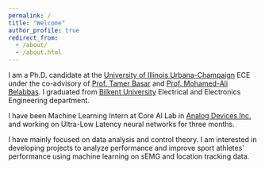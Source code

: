 ```yaml
---
permalink: /
title: "Welcome"
author_profile: true
redirect_from: 
  - /about/
  - /about.html
---
```




I am a Ph.D. candidate at the [University of Illinois Urbana-Champaign](https://illinois.edu/) ECE under the co-advisory of [Prof. Tamer Basar](http://tamerbasar.csl.illinois.edu/) and [Prof. Mohamed-Ali Belabbas](https://publish.illinois.edu/belabbas/). I graduated from [Bilkent University](https://ee.bilkent.edu.tr/en/) Electrical and Electronics Engineering department. 


I have been Machine Learning Intern at Core AI Lab in [Analog Devices Inc.](https://www.analog.com/en/index.html) and working on Ultra-Low Latency neural networks for three months.


I have mainly focused on data analysis and control theory. I am interested in developing projects to analyze performance and improve sport athletes' performance using machine learning on sEMG and location tracking data.



